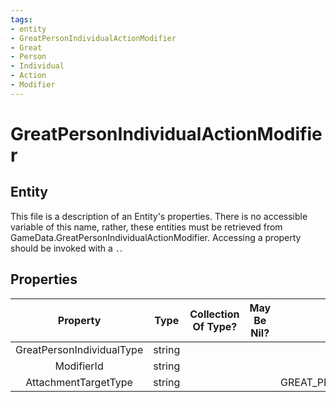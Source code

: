 ```yaml
---
tags:
- entity
- GreatPersonIndividualActionModifier
- Great
- Person
- Individual
- Action
- Modifier
---
```

# GreatPersonIndividualActionModifier
## Entity
This file is a description of an Entity's properties. There is no accessible variable of this name, rather, these entities must be retrieved from GameData.GreatPersonIndividualActionModifier. Accessing a property should be invoked with a `.`.
## Properties
|	Property	|	Type	|	Collection Of Type?	|	May Be Nil?	|	Default	|	References	|	Key	|	Notes	|
|	:-:	|	:-:	|	:-:	|	:-:	|	:-:	|	:-:	|	:-:	|	-:	|
|	GreatPersonIndividualType	|	string	|		|		|		|	[[GreatPersonIndividual]].GreatPersonIndividualType	|		|	|
|	ModifierId	|	string	|		|		|		|		|		|	|
|	AttachmentTargetType	|	string	|		|		|	GREAT_PERSON_ACTION_ATTACHMENT_TARGET_PLAYER	|		|		|	|
